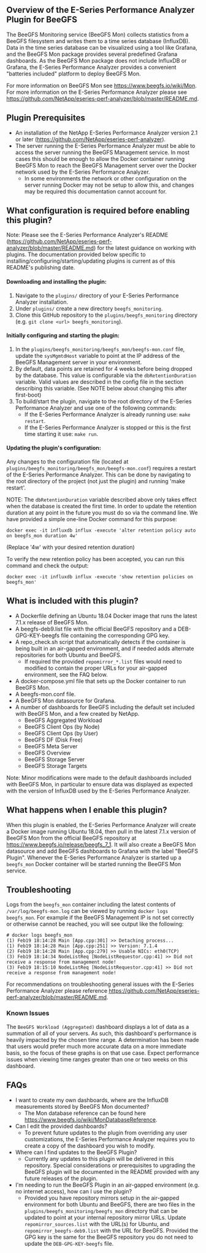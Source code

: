 Overview of the E-Series Performance Analyzer Plugin for BeeGFS
---------------------------------------------------------------

The BeeGFS Monitoring service (BeeGFS Mon) collects statistics from a BeeGFS filesystem and writes them to a time series database (InfluxDB). Data in the time series database can be visualized using a tool like Grafana, and the BeeGFS Mon package provides several predefined Grafana dashboards. As the BeeGFS Mon package does not include InfluxDB or Grafana, the E-Series Performance Analyzer provides a convenient "batteries included" platform to deploy BeeGFS Mon. 

For more information on BeeGFS Mon see https://www.beegfs.io/wiki/Mon. For more information on the E-Series Performance Analyzer please see https://github.com/NetApp/eseries-perf-analyzer/blob/master/README.md.

Plugin Prerequisites
--------------------
* An installation of the NetApp E-Series Performance Analyzer version 2.1 or later (https://github.com/NetApp/eseries-perf-analyzer).
* The server running the E-Series Performance Analyzer must be able to access the server running the BeeGFS Management service. In most cases this should be enough to allow the Docker container running BeeGFS Mon to reach the BeeGFS Management server over the Docker network used by the E-Series Performance Analyzer. 
    * In some environments the network or other configuration on the server running Docker may not be setup to allow this, and changes may be required this documentation cannot account for.

What configuration is required before enabling this plugin?
-----------------------------------------------------------
Note: Please see the E-Series Performance Analyzer's README (https://github.com/NetApp/eseries-perf-analyzer/blob/master/README.md) for the latest guidance on working with plugins. The documentation provided below specific to installing/configuring/starting/updating plugins is current as of this README's publishing date. 

#### Downloading and installing the plugin:
1. Navigate to the `plugins/` directory of your E-Series Performance Analyzer installation.
2. Under `plugins/` create a new directory `beegfs_monitoring`.
3. Clone this GitHub repository to the `plugins/beegfs_monitoring` directory (e.g. `git clone <url> beegfs_monitoring`). 

#### Initially configuring and starting the plugin:
1. In the `plugins/beegfs_monitoring/beegfs_mon/beegfs-mon.conf` file, update the `sysMgmtdHost` variable to point at the IP address of the BeeGFS Management server in your environment.
2. By default, data points are retained for 4 weeks before being dropped by the database. This value is configurable via the `dbRetentionDuration` variable. Valid values are described in the config file in the section describing this variable. (See NOTE below about changing this after first-boot)
3. To build/start the plugin, navigate to the root directory of the E-Series Performance Analyzer and use one of the following commands:
    * If the E-Series Performance Analyzer is already running use: `make restart`.
    * If the E-Series Performance Analyzer is stopped or this is the first time starting it use: `make run`.

#### Updating the plugin's configuration:
Any changes to the configuration file (located at `plugins/beegfs_monitoring/beegfs_mon/beegfs-mon.conf`) requires a restart of the E-Series Performance Analyzer. This can be done by navigating to the root directory of the project (not just the plugin) and running 'make restart'.

NOTE: The `dbRetentionDuration` variable described above only takes effect when the database is created the first time. In order to update the retention duration at any point in the future you must do so via the command line. We have provided a simple one-line Docker command for this purpose:
```
docker exec -it influxdb influx -execute 'alter retention policy auto on beegfs_mon duration 4w'
```
(Replace '4w' with your desired retention duration)

To verify the new retention policy has been accepted, you can run this command and check the output:
```
docker exec -it influxdb influx -execute 'show retention policies on beegfs_mon'
```


What is included with this plugin?
----------------------------------
* A Dockerfile defining an Ubuntu 18.04 Docker image that runs the latest 7.1.x release of BeeGFS Mon.
* A beegfs-deb9.list file with the official BeeGFS repository and a DEB-GPG-KEY-beegfs file containing the corresponding GPG key.
* A repo_check.sh script that automatically detects if the container is being built in an air-gapped environment, and if needed adds alternate repositories for both Ubuntu and BeeGFS.
    * If required the provided `repomirror_*.list` files would need to modified to contain the proper URLs for your air-gapped environment, see the FAQ below.
* A docker-compose.yml file that sets up the Docker container to run BeeGFS Mon.
* A beegfs-mon.conf file.
* A BeeGFS Mon datasource for Grafana.
* A number of dashboards for BeeGFS including the default set included with BeeGFS Mon, and a few created by NetApp.
    * BeeGFS Aggregated Workload
    * BeeGFS Client Ops (by Node)
    * BeeGFS Client Ops (by User)
    * BeeGFS DF (Disk Free)
    * BeeGFS Meta Server
    * BeeGFS Overview
    * BeeGFS Storage Server
    * BeeGFS Storage Targets 
    
Note: Minor modifications were made to the default dashboards included with BeeGFS Mon, in particular to ensure data was displayed as expected with the version of InfluxDB used by the E-Series Performance Analyzer. 

What happens when I enable this plugin? 
---------------------------------------
When this plugin is enabled, the E-Series Performance Analyzer will create a Docker image running Ubuntu 18.04, then pull in the latest 7.1.x version of BeeGFS Mon from the official BeeGFS repository at https://www.beegfs.io/release/beegfs_7_1. It will also create a BeeGFS Mon datasource and add BeeGFS dashboards to Grafana with the label "BeeGFS Plugin". Whenever the E-Series Performance Analyzer is started up a `beegfs_mon` Docker container will be started running the BeeGFS Mon service.

Troubleshooting
---------------
Logs from the `beegfs_mon` container including the latest contents of `/var/log/beegfs-mon.log` can be viewed by running `docker logs beegfs_mon`. For example if the BeeGFS Management IP is not set correctly or otherwise cannot be reached, you will see output like the following:
```
# docker logs beegfs_mon
(1) Feb19 18:14:28 Main [App.cpp:301] >> Detaching process...
(1) Feb19 18:14:28 Main [App.cpp:251] >> Version: 7.1.4
(2) Feb19 18:14:28 Main [App.cpp:279] >> Usable NICs: eth0(TCP) 
(3) Feb19 18:14:34 NodeListReq [NodeListRequestor.cpp:41] >> Did not receive a response from management node!
(3) Feb19 18:15:10 NodeListReq [NodeListRequestor.cpp:41] >> Did not receive a response from management node!
```
For recommendations on troubleshooting general issues with the E-Series Performance Analyzer please reference https://github.com/NetApp/eseries-perf-analyzer/blob/master/README.md.

### Known Issues
The `BeeGFS Workload (Aggregated)` dashboard displays a lot of data as a summation of all of your servers. As such, this dashboard's performance is heavily impacted by the chosen time range. A determination has been made that users would prefer much more accurate data on a more immediate basis, so the focus of these graphs is on that use case. Expect performance issues when viewing time ranges greater than one or two weeks on this dashboard.

FAQs
-----

* I want to create my own dashboards, where are the InfluxDB measurements stored by BeeGFS Mon documented? 
    * The Mon database reference can be found here https://www.beegfs.io/wiki/MonDatabaseReference.
* Can I edit the provided dashboards? 
    * To prevent future updates to the plugin from overriding any user customizations, the E-Series Performance Analyzer requires you to create a copy of the dashboard you wish to modify.
* Where can I find updates to the BeeGFS Plugin?
    * Currently any updates to this plugin will be delivered in this repository. Special considerations or prerequisites to upgrading the BeeGFS plugin will be documented in the README provided with any future releases of the plugin.
* I'm needing to run the BeeGFS Plugin in an air-gapped environment (e.g. no internet access), how can I use the plugin?  
    * Provided you have repository mirrors setup in the air-gapped environment for both Ubuntu and BeeGFS, there are two files in the `plugins/beegfs_monitoring/beegfs_mon` directory that can be updated to point at your internal repository mirror URLs. Update `repomirror_sources.list` with the URL(s) for Ubuntu, and `repomirror_beegfs-deb9.list` with the URL for BeeGFS. Provided the GPG key is the same for the BeeGFS repository you do not need to update the `DEB-GPG-KEY-beegfs` file. 